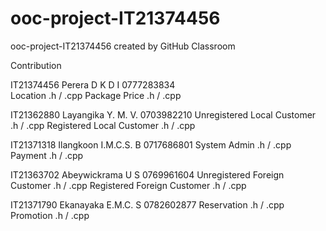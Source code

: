 # ooc-project-IT21374456
ooc-project-IT21374456 created by GitHub Classroom

Contribution 


IT21374456
Perera D K D I
0777283834          
Location  .h / .cpp
Package Price  .h / .cpp

IT21362880
Layangika Y. M. V.
0703982210
Unregistered Local Customer  .h / .cpp
Registered Local Customer  .h / .cpp

IT21371318
Ilangkoon I.M.C.S. B
0717686801
System Admin  .h / .cpp
Payment  .h / .cpp

IT21363702
Abeywickrama U S
0769961604
Unregistered Foreign Customer  .h / .cpp
Registered Foreign Customer  .h / .cpp

IT21371790
Ekanayaka E.M.C. S
0782602877
Reservation  .h / .cpp
Promotion  .h / .cpp
